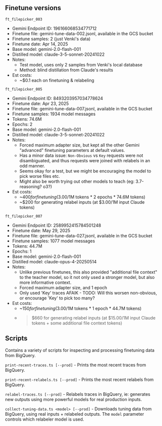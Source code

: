 ## Finetune versions

`ft_filepicker_003`
- Gemini Endpoint ID: 196166068534771712
- Finetune file: gemini-tune-data-002.jsonl, available in the GCS bucket
- Finetune samples: 2 (just Venki's data)
- Finetune date: Apr 14, 2025
- Base model: gemini-2.0-flash-001
- Distilled model: claude-3-5-sonnet-20241022
- Notes: 
  - Test model, uses only 2 samples from Venki's local database 
  - Method: blind distillation from Claude's results 
- Est costs:
  - ~$0.1 each on finetuning & relabeling

`ft_filepicker_005`
- Gemini Endpoint ID: 8493203957034778624
- Finetune date: Apr 23, 2025
- Finetune file: gemini-tune-data-007.jsonl, available in the GCS bucket
- Finetune samples: 1934 model messages
- Tokens: 74.6M
- Epochs: 2
- Base model: gemini-2.0-flash-001
- Distilled model: claude-3-5-sonnet-20241022 
- Notes: 
  - Forced maximum adapter size, but kept all the other Gemini "advanced" finetuning parameters at default values. 
  - Has a minor data issue: `Non-Obvious` vs `Key` requests were not disambiguated, and thus requests were joined with relabels in an odd manner.
  - Seems okay for a test, but we might be encouraging the model to pick worse files etc. 
  - Might also be worth trying out other models to teach (eg: 3.7-reasoning? o3?)
- Est costs:
  - ~$400 for finetuning ($3.00/1M tokens * 2 epochs * 74.6M tokens)
  - ~$200 for generating relabel inputs (at $3.00/1M input Claude tokens)

`ft_filepicker_007`
- Gemini Endpoint ID: 2589952415784501248
- Finetune date: May 29, 2025
- Finetune file: gemini-tune-data-027.jsonl, available in the GCS bucket
- Finetune samples: 1077 model messages
- Tokens: 44.7M
- Epochs: 1
- Base model: gemini-2.0-flash-001
- Distilled model: claude-opus-4-20250514 
- Notes: 
  - Unlike previous finetunes, this also provided "additional file context" to the teacher model, so it not only used a stronger model, but also more informative context. 
  - Forced maximum adapter size, and 1 epoch
  - Only used 'Key' traces AFAIK - TODO: Will this worsen non-obvious, or encourage 'Key' to pick too many?
- Est costs:
  - ~$150 for finetuning ($3.00/1M tokens * 1 epoch * 44.7M tokens)
  - >$660 for generating relabel inputs (at $15.00/1M input Claude tokens + some additional file context tokens)


## Scripts

Contains a variety of scripts for inspecting and processing finetuning data from BigQuery.

`print-recent-traces.ts [--prod]` - Prints the most recent traces from BigQuery.

`print-recent-relabels.ts [--prod]` - Prints the most recent relabels from BigQuery.

`relabel-traces.ts [--prod]` - Relabels traces in BigQuery, ie: generates new outputs using more powerful models for real production inputs.

`collect-tuning-data.ts <model> [--prod]` - Downloads tuning data from BigQuery, using real inputs + relabeled outputs. The `model` parameter controls which relabeler model is used. 

